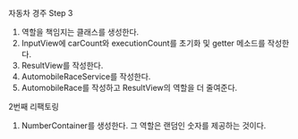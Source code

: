 자동차 경주 Step 3

1. 역할을 책임지는 클래스를 생성한다.
2. InputView에 carCount와 executionCount를 초기화 및 getter 메소드를 작성한다. 
3. ResultView를 작성한다. 
4. AutomobileRaceService를 작성한다.
5. AutomobileRace를 작성하고 ResultView의 역할을 더 줄여준다.


2번째 리팩토링

1. NumberContainer를 생성한다. 그 역할은 랜덤인 숫자를 제공하는 것이다.